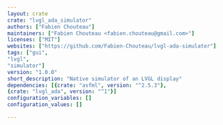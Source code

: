 ```yaml
---
layout: crate
crate: "lvgl_ada_simulator"
authors: ["Fabien Chouteau"]
maintainers: ["Fabien Chouteau <fabien.chouteau@gmail.com>"]
licenses: ["MIT"]
websites: ["https://github.com/Fabien-Chouteau/lvgl-ada-simulator"]
tags: ["gui",
"lvgl",
"simulator"]
version: "1.0.0"
short_description: "Native simulator of an LVGL display"
dependencies: [{crate: "asfml", version: "^2.5.3"},
{crate: "lvgl_ada", version: "^1"}]
configuration_variables: []
configuration_values: []

---
```



